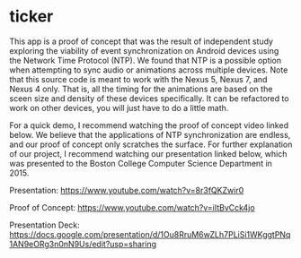 # ticker
This app is a proof of concept that was the result of independent study exploring the viability of event synchronization on Android devices using the Network Time Protocol (NTP).  We found that NTP is a possible option when attempting to sync audio or animations across multiple devices.  Note that this source code is meant to work with the Nexus 5, Nexus 7, and Nexus 4 only. That is, all the timing for the animations are based on the sceen size and density of these devices specifically. It can be refactored to work on other devices, you will just have to do a little math. 

For a quick demo, I recommend watching the proof of concept video linked below.  We believe that the applications of NTP synchronization are endless, and our proof of concept only scratches the surface.  For further explanation of our project, I recommend watching our presentation linked below, which was presented to the Boston College Computer Science Department in 2015.

Presentation: https://www.youtube.com/watch?v=8r3fQKZwir0

Proof of Concept: https://www.youtube.com/watch?v=iItBvCck4jo

Presentation Deck: https://docs.google.com/presentation/d/1Ou8RruM6wZLh7PLiSi1WKggtPNq1AN9eORg3n0nN9Us/edit?usp=sharing



